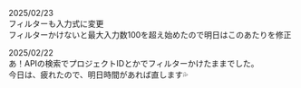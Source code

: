 2025/02/23  
フィルターも入力式に変更  
フィルターかけないと最大入力数100を超え始めたので明日はこのあたりを修正    

2025/02/22  
あ！APIの検索でプロジェクトIDとかでフィルターかけたままでした。  
今日は、疲れたので、明日時間があれば直します💦  
